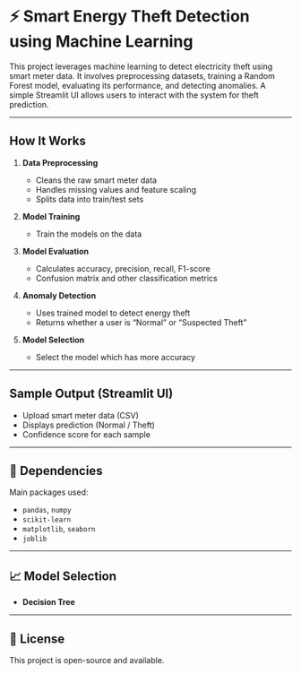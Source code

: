 # ⚡ Smart Energy Theft Detection using Machine Learning

This project leverages machine learning to detect electricity theft using smart meter data. It involves preprocessing datasets, training a Random Forest model, evaluating its performance, and detecting anomalies. A simple Streamlit UI allows users to interact with the system for theft prediction.

---

## How It Works

1. **Data Preprocessing**
   - Cleans the raw smart meter data
   - Handles missing values and feature scaling
   - Splits data into train/test sets

2. **Model Training**
   - Train the models on the data

3. **Model Evaluation** 
   - Calculates accuracy, precision, recall, F1-score
   - Confusion matrix and other classification metrics

4. **Anomaly Detection**
   - Uses trained model to detect energy theft
   - Returns whether a user is “Normal” or “Suspected Theft”

5. **Model Selection**
   - Select the model which has more accuracy

---

## Sample Output (Streamlit UI)

* Upload smart meter data (CSV)
* Displays prediction (Normal / Theft)
* Confidence score for each sample

---

## 📌 Dependencies

Main packages used:

* `pandas`, `numpy`
* `scikit-learn`
* `matplotlib`, `seaborn`
* `joblib`

---

## 📈 Model Selection

* **Decision Tree**

---

## 📄 License

This project is open-source and available.